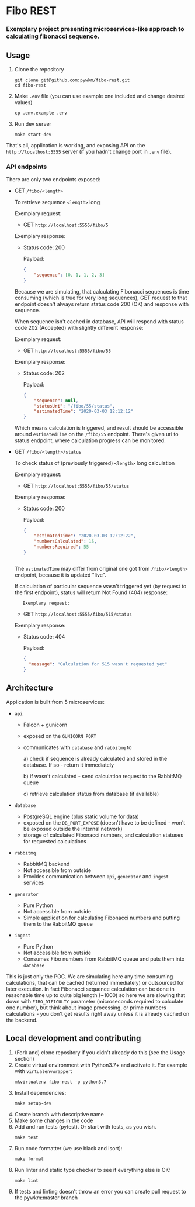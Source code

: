 # Fibo REST

### Exemplary project presenting microservices-like approach to calculating fibonacci sequence.

## Usage

1. Clone the repository
    
    ```shell script
    git clone git@github.com:pywkm/fibo-rest.git
    cd fibo-rest
    ```
1. Make `.env` file (you can use example one included and change desired values)
    
    ```shell script
    cp .env.example .env
    ```

1. Run dev server
    
    ```shell script
    make start-dev
    ```

That's all, application is working, and exposing API on the `http://localhost:5555` server
(if you hadn't change port in `.env` file).

### API endpoints
There are only two endpoints exposed:

* GET `/fibo/<length>`

    To retrieve sequence `<length>` long

    Exemplary request:
    * GET `http://localhost:5555/fibo/5`
    
    Exemplary response:
    * Status code: 200
    
        Payload:
        ```json
        {
            "sequence": [0, 1, 1, 2, 3]
        }     
        ```
    
    Because we are simulating, that calculating Fibonacci sequences is time consuming (which is true for very long
    sequences), GET request to that endpoint doesn't always return status code 200 (OK) and response with sequence.

    When sequence isn't cached in database, API will respond with status code 202 (Accepted) with slightly different response:

    Exemplary request:
    * GET `http://localhost:5555/fibo/55`
    
    Exemplary response:
    * Status code: 202
    
        Payload:
        ```json
        {
            "sequence": null,
            "statusUri": "/fibo/55/status",
            "estimatedTime": "2020-03-03 12:12:12"
        }
        ```
     Which means calculation is triggered, and result should be accessible around `estimatedTime` on the `/fibo/55`
     endpoint. There's given uri to status endpoint, where calculation progress can be monitored.

* GET `/fibo/<length>/status`

    To check status of (previously triggered) `<length>` long calculation

    Exemplary request:
    * GET `http://localhost:5555/fibo/55/status`
    
    Exemplary response:
    * Status code: 200
    
        Payload:
        ```json
        {
            "estimatedTime": "2020-03-03 12:12:22",
            "numbersCalculated": 15,
            "numbersRequired": 55
        }
     
     The `estimatedTime` may differ from original one got from `/fibo/<length>` endpoint, because it is updated "live".
     
     If calculation of particular sequence wasn't triggered yet (by request to the first endpoint), status will
     return Not Found (404) response:
     
         Exemplary request:
    * GET `http://localhost:5555/fibo/515/status`
    
    Exemplary response:
    * Status code: 404
        
        Payload:
        ```json
        {
          "message": "Calculation for 515 wasn't requested yet"
        }
        ```

## Architecture

Application is built from 5 microservices:

* `api`
    * Falcon + gunicorn
    * exposed on the `GUNICORN_PORT`
    * communicates with `database` and `rabbitmq` to
        
        a) check if sequence is already calculated and stored in the database. If so - return it immediately
        
        b) if wasn't calculated - send calculation request to the RabbitMQ queue
        
        c) retrieve calculation status from database (if available)

* `database`
    * PostgreSQL engine (plus static volume for data)
    * exposed on the `DB_PORT_EXPOSE` (doesn't have to be defined - won't be exposed outside the internal network)
    * storage of calculated Fibonacci numbers, and calculation statuses for requested calculations
    
* `rabbitmq`
    * RabbitMQ backend
    * Not accessible from outside
    * Provides communication between `api`, `generator` and `ingest` services

* `generator`
    * Pure Python
    * Not accessible from outside
    * Simple application for calculating Fibonacci numbers and putting them to the RabbitMQ queue
    
* `ingest`
    * Pure Python
    * Not accessible from outside
    * Consumes Fibo numbers from RabbitMQ queue and puts them into `database`
    
This is just only the POC. We are simulating here any time consuming calculations, that can be cached (returned immediately)
or outsourced for later execution. In fact Fibonacci sequence calculation can be done in reasonable time up to quite big length (~1000)
so here we are slowing that down with `FIBO_DIFICULTY` parameter (microseconds required to calculate one number), but think about
image processing, or prime numbers calculations - you don't get results right away unless it is already cached on the backend.


## Local development and contributing

1. (Fork and) clone repository if you didn't already do this (see the Usage section)
1. Create virtual environment with Python3.7+ and activate it. For example with `virtualenvwrapper`:
    ```shell script
    mkvirtualenv fibo-rest -p python3.7
    ```
1. Install dependencies:
    ```shell script
    make setup-dev
    ```
1. Create branch with descriptive name
1. Make some changes in the code
1. Add and run tests (pytest). Or start with tests, as you wish.
    ```shell script
    make test
    ```
1. Run code formatter (we use black and isort):
    ```shell script
    make format
    ```
1. Run linter and static type checker to see if everything else is OK:
    ```shell script
    make lint
    ```
1. If tests and linting doesn't throw an error you can create pull request to the pywkm:master branch